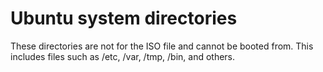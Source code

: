 # Ubuntu system directories

These directories are not for the ISO file and cannot be booted from.
This includes files such as /etc, /var, /tmp, /bin, and others.

